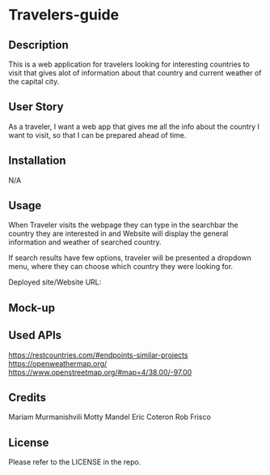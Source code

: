 # Travelers-guide

## Description 

 This is a web application for travelers looking for interesting countries to visit that gives alot of information about that country and current weather of the capital city.

 ## User Story 

As a traveler, I want a web app that gives me all the info about the country I want to visit, so that I can be prepared ahead of time.

## Installation

N/A

## Usage
When Traveler visits the webpage they can type in the searchbar the country they are interested in and Website will display the general information and weather of searched country. 

If search results have few options, traveler will be presented a dropdown menu, where they can choose which country they were looking for. 



Deployed site/Website URL: 

## Mock-up


## Used APIs
https://restcountries.com/#endpoints-similar-projects
https://openweathermap.org/
https://www.openstreetmap.org/#map=4/38.00/-97.00


## Credits
Mariam Murmanishvili
Motty Mandel 
Eric Coteron
Rob Frisco

## License

Please refer to the LICENSE in the repo.
